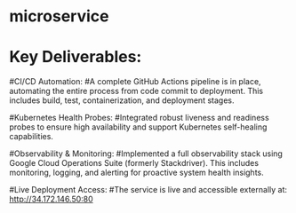 # microservice
# Key Deliverables:
#CI/CD Automation:
#A complete GitHub Actions pipeline is in place, automating the entire process from code commit to deployment. This includes build, test, containerization, and deployment stages.

#Kubernetes Health Probes:
#Integrated robust liveness and readiness probes to ensure high availability and support Kubernetes self-healing capabilities.

#Observability & Monitoring:
#Implemented a full observability stack using Google Cloud Operations Suite (formerly Stackdriver). This includes monitoring, logging, and alerting for proactive system health insights.

#Live Deployment Access:
#The service is live and accessible externally at:
http://34.172.146.50:80